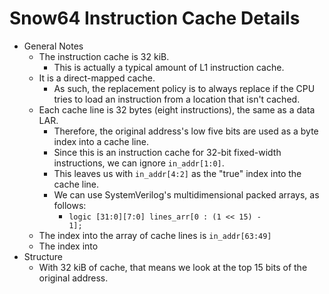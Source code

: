 # Snow64 Instruction Cache Details
* General Notes
	* The instruction cache is 32 kiB.
		* This is actually a typical amount of L1 instruction cache.
	* It is a direct-mapped cache.
		* As such, the replacement policy is to always replace if the CPU
		tries to load an instruction from a location that isn't cached.
	* Each cache line is 32 bytes (eight instructions), the same as a data
	LAR.
		* Therefore, the original address's low five bits are used as a
		byte index into a cache line.
		* Since this is an instruction cache for 32-bit fixed-width
		instructions, we can ignore <code>in\_addr[1:0]</code>.
		* This leaves us with <code>in\_addr[4:2]</code> as the "true" index into
		the cache line.
		* We can use SystemVerilog's multidimensional packed arrays, as
		follows:
			* <code>logic [31:0][7:0] lines\_arr[0 : (1 << 15) - 1];</code>
	* The index into the array of cache lines is <code>in\_addr[63:49]</code>
	* The index into
* Structure
	* With 32 kiB of cache, that means we look at the top 15 bits of the
	original address.
